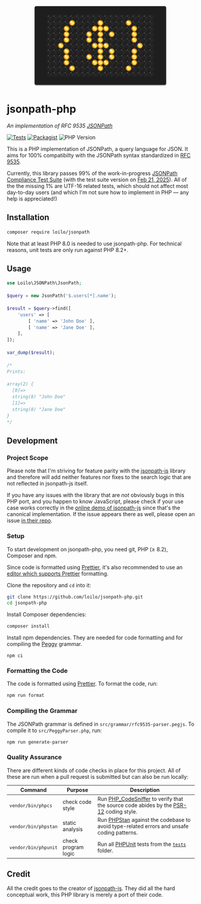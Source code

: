 <div align="center">
	<img src="jsonpath.png" width="360" height="216" alt="The jsonpath-php logo: an LED matrix panel displaying the characters &quot;{ $ }&quot; as glowing yellow dots">
<br>

</div>

# jsonpath-php

_An implementation of RFC 9535 [JSONPath](http://goessner.net/articles/JsonPath/)_

[![Tests](https://badgen.net/github/checks/loilo/jsonpath-php/main)](https://github.com/loilo/jsonpath-php/actions)
[![Packagist](https://badgen.net/packagist/v/loilo/jsonpath)](https://packagist.org/packages/loilo/jsonpath)
![PHP Version](https://badgen.net/packagist/php/loilo/jsonpath)

This is a PHP implementation of JSONPath, a query language for JSON. It aims for 100% compatibilty with the JSONPath syntax standardized in [RFC 9535](https://datatracker.ietf.org/doc/rfc9535/).

Currently, this library passes 99% of the work-in-progress [JSONPath Compliance Test Suite](https://github.com/jsonpath-standard/jsonpath-compliance-test-suite) (with the test suite version on [Feb 21, 2025](https://github.com/jsonpath-standard/jsonpath-compliance-test-suite/tree/9cf4a7517828d4f18557959682a4767de4735f94)). All of the the missing 1% are UTF-16 related tests, which should not affect most day-to-day users (and which I'm not sure how to implement in PHP — any help is appreciated!)

## Installation

```sh
composer require loilo/jsonpath
```

Note that at least PHP 8.0 is needed to use jsonpath-php. For technical reasons, unit tests are only run against PHP 8.2+.

## Usage

```php
use Loilo\JSONPath\JsonPath;

$query = new JsonPath('$.users[*].name');

$result = $query->find([
	'users' => [
		[ 'name' => 'John Doe' ],
		[ 'name' => 'Jane Doe' ],
	],
]);

var_dump($result);

/*
Prints:

array(2) {
  [0]=>
  string(8) "John Doe"
  [1]=>
  string(8) "Jane Doe"
}
*/
```

## Development

### Project Scope

Please note that I'm striving for feature parity with the [jsonpath-js](https://github.com/ashphy/jsonpath-js) library and therefore will add neither features nor fixes to the search logic that are not reflected in jsonpath-js itself.

If you have any issues with the library that are _not_ obviously bugs in this PHP port, and you happen to know JavaScript, please check if your use case works correctly in the [online demo of jsonpath-js](https://jsonpath.com/) since that's the canonical implementation. If the issue appears there as well, please open an issue [in their repo](https://github.com/ashphy/jsonpath-js).

### Setup

To start development on jsonpath-php, you need git, PHP (≥ 8.2), Composer and npm.

Since code is formatted using [Prettier](https://prettier.io/), it's also recommended to use an [editor which supports Prettier](https://prettier.io/docs/en/editors.html) formatting.

Clone the repository and `cd` into it:

```sh
git clone https://github.com/loilo/jsonpath-php.git
cd jsonpath-php
```

Install Composer dependencies:

```sh
composer install
```

Install npm dependencies. They are needed for code formatting and for compiling the [Peggy](https://peggyjs.org/) grammar.

```
npm ci
```

### Formatting the Code

The code is formatted using [Prettier](https://prettier.io/). To format the code, run:

```sh
npm run format
```

### Compiling the Grammar

The JSONPath grammar is defined in `src/grammar/rfc9535-parser.pegjs`. To compile it to `src/PeggyParser.php`, run:

```sh
npm run generate-parser
```

### Quality Assurance

There are different kinds of code checks in place for this project. All of these are run when a pull request is submitted but can also be run locally:

<!-- prettier-ignore -->
Command | Purpose | Description
-|-|-
`vendor/bin/phpcs` | check code style | Run [PHP_CodeSniffer](https://github.com/squizlabs/PHP_CodeSniffer) to verify that the source code abides by the [PSR-12](https://www.php-fig.org/psr/psr-12/) coding style.
`vendor/bin/phpstan` | static analysis | Run [PHPStan](https://phpstan.org/) against the codebase to avoid type-related errors and unsafe coding patterns.
`vendor/bin/phpunit` | check program logic | Run all [PHPUnit](https://phpunit.de/) tests from the [`tests`](tests/) folder.

## Credit

All the credit goes to the creator of [jsonpath-js](https://github.com/ashphy/jsonpath-js). They did all the hard conceptual work, this PHP library is merely a port of their code.
